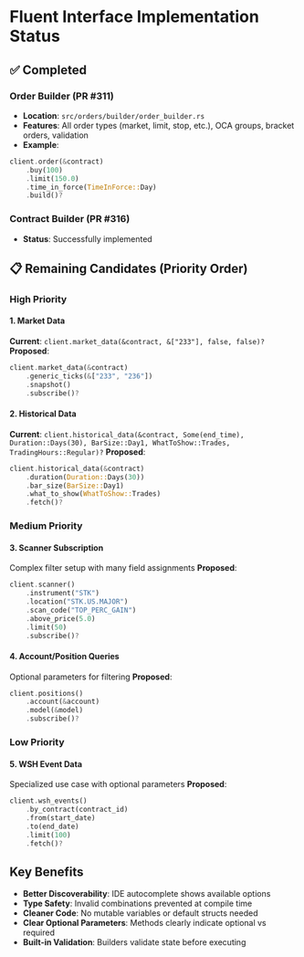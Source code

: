 # Fluent Interface Implementation Status

## ✅ Completed

### Order Builder (PR #311)
- **Location**: `src/orders/builder/order_builder.rs`
- **Features**: All order types (market, limit, stop, etc.), OCA groups, bracket orders, validation
- **Example**:
```rust
client.order(&contract)
    .buy(100)
    .limit(150.0)
    .time_in_force(TimeInForce::Day)
    .build()?
```

### Contract Builder (PR #316)
- **Status**: Successfully implemented

## 📋 Remaining Candidates (Priority Order)

### High Priority

#### 1. Market Data
**Current**: `client.market_data(&contract, &["233"], false, false)?`
**Proposed**:
```rust
client.market_data(&contract)
    .generic_ticks(&["233", "236"])
    .snapshot()
    .subscribe()?
```

#### 2. Historical Data
**Current**: `client.historical_data(&contract, Some(end_time), Duration::Days(30), BarSize::Day1, WhatToShow::Trades, TradingHours::Regular)?`
**Proposed**:
```rust
client.historical_data(&contract)
    .duration(Duration::Days(30))
    .bar_size(BarSize::Day1)
    .what_to_show(WhatToShow::Trades)
    .fetch()?
```

### Medium Priority

#### 3. Scanner Subscription
Complex filter setup with many field assignments
**Proposed**:
```rust
client.scanner()
    .instrument("STK")
    .location("STK.US.MAJOR")
    .scan_code("TOP_PERC_GAIN")
    .above_price(5.0)
    .limit(50)
    .subscribe()?
```

#### 4. Account/Position Queries
Optional parameters for filtering
**Proposed**:
```rust
client.positions()
    .account(&account)
    .model(&model)
    .subscribe()?
```

### Low Priority

#### 5. WSH Event Data
Specialized use case with optional parameters
**Proposed**:
```rust
client.wsh_events()
    .by_contract(contract_id)
    .from(start_date)
    .to(end_date)
    .limit(100)
    .fetch()?
```

## Key Benefits
- **Better Discoverability**: IDE autocomplete shows available options
- **Type Safety**: Invalid combinations prevented at compile time
- **Cleaner Code**: No mutable variables or default structs needed
- **Clear Optional Parameters**: Methods clearly indicate optional vs required
- **Built-in Validation**: Builders validate state before executing